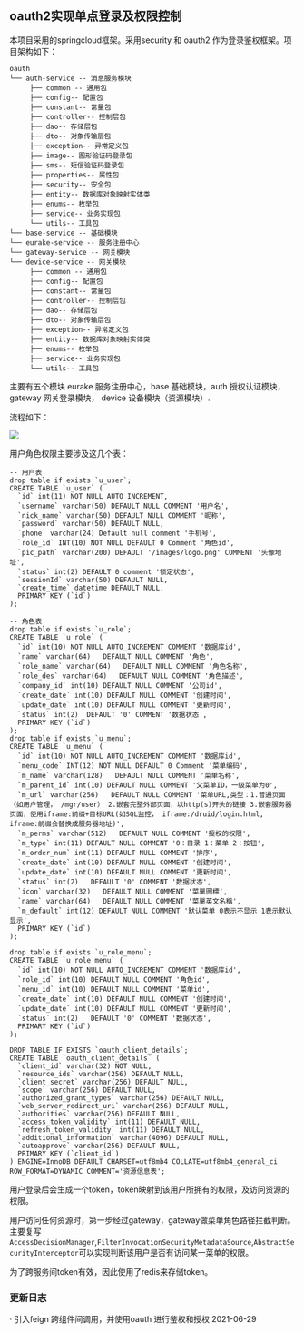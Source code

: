 ## oauth2实现单点登录及权限控制 ##

本项目采用的springcloud框架。采用security 和 oauth2 作为登录鉴权框架。项目架构如下：

	oauth
	└── auth-service -- 消息服务模块 
	     ├── common -- 通用包
	     ├── config-- 配置包
	     ├── constant-- 常量包  
	     ├── controller-- 控制层包 
	     ├── dao-- 存储层包 
	     ├── dto-- 对象传输层包
		 ├── exception-- 异常定义包
		 ├── image-- 图形验证码登录包
		 ├── sms-- 短信验证码登录包
		 ├── properties-- 属性包
		 ├── security-- 安全包
	     ├── entity-- 数据库对象映射实体类
	     ├── enums-- 枚举包  
	     ├── service-- 业务实现包
	     └── utils-- 工具包
	└── base-service -- 基础模块
	└── eurake-service -- 服务注册中心
	└── gateway-service -- 网关模块
	└── device-service -- 网关模块
	     ├── common -- 通用包
	     ├── config-- 配置包
	     ├── constant-- 常量包  
	     ├── controller-- 控制层包 
	     ├── dao-- 存储层包 
	     ├── dto-- 对象传输层包
		 ├── exception-- 异常定义包
	     ├── entity-- 数据库对象映射实体类
	     ├── enums-- 枚举包  
	     ├── service-- 业务实现包
	     └── utils-- 工具包  

主要有五个模块 eurake 服务注册中心，base 基础模块，auth 授权认证模块， gateway 网关登录模块， device 设备模块（资源模块）.

流程如下：

![](http://qiniu.lijiaxi.com.cn/login1.png) 

用户角色权限主要涉及这几个表：
	
	-- 用户表
	drop table if exists `u_user`;
	CREATE TABLE `u_user` (
	  `id` int(11) NOT NULL AUTO_INCREMENT,
	  `username` varchar(50) DEFAULT NULL COMMENT '用户名',
	  `nick_name` varchar(50) DEFAULT NULL COMMENT '昵称',
	  `password` varchar(50) DEFAULT NULL,
	  `phone` varchar(24) Default null comment '手机号',
	  `role_id` INT(10) NOT NULL DEFAULT 0 Comment '角色id',
	  `pic_path` varchar(200) DEFAULT '/images/logo.png' COMMENT '头像地址',
	  `status` int(2) DEFAULT 0 comment '锁定状态',
	  `sessionId` varchar(50) DEFAULT NULL,
	  `create_time` datetime DEFAULT NULL,
	  PRIMARY KEY (`id`)
	);

	-- 角色表
	drop table if exists `u_role`;
	CREATE TABLE `u_role` (
	  `id` int(10) NOT NULL AUTO_INCREMENT COMMENT '数据库id',
	  `name` varchar(64)   DEFAULT NULL COMMENT '角色',
	  `role_name` varchar(64)   DEFAULT NULL COMMENT '角色名称',
	  `role_des` varchar(64)   DEFAULT NULL COMMENT '角色描述',
	  `company_id` int(10) DEFAULT NULL COMMENT '公司id',
	  `create_date` int(10) DEFAULT NULL COMMENT '创建时间',
	  `update_date` int(10) DEFAULT NULL COMMENT '更新时间',
	  `status` int(2)  DEFAULT '0' COMMENT '数据状态',
	  PRIMARY KEY (`id`)
	);
	drop table if exists `u_menu`;
	CREATE TABLE `u_menu` (
	  `id` int(10) NOT NULL AUTO_INCREMENT COMMENT '数据库id',
	  `menu_code` INT(12) NOT NULL DEFAULT 0 Comment '菜单编码',
	  `m_name` varchar(128)   DEFAULT NULL COMMENT '菜单名称',
	  `m_parent_id` int(10) DEFAULT NULL COMMENT '父菜单ID，一级菜单为0',
	  `m_url` varchar(256)   DEFAULT NULL COMMENT '菜单URL,类型：1.普通页面（如用户管理， /mgr/user） 2.嵌套完整外部页面，以http(s)开头的链接 3.嵌套服务器页面，使用iframe:前缀+目标URL(如SQL监控， iframe:/druid/login.html, iframe:前缀会替换成服务器地址)',
	  `m_perms` varchar(512)   DEFAULT NULL COMMENT '授权的权限',
	  `m_type` int(11) DEFAULT NULL COMMENT '0：目录 1：菜单 2：按钮',
	  `m_order_num` int(11) DEFAULT NULL COMMENT '排序',
	  `create_date` int(10) DEFAULT NULL COMMENT '创建时间',
	  `update_date` int(10) DEFAULT NULL COMMENT '更新时间',
	  `status` int(2)   DEFAULT '0' COMMENT '数据状态',
	  `icon` varchar(32)   DEFAULT NULL COMMENT '菜單圖標',
	  `name` varchar(64)   DEFAULT NULL COMMENT '菜單英文名稱',
	  `m_default` int(12) DEFAULT NULL COMMENT '默认菜单 0表示不显示 1表示默认显示',
	  PRIMARY KEY (`id`)
	);

	drop table if exists `u_role_menu`;
	CREATE TABLE `u_role_menu` (
	  `id` int(10) NOT NULL AUTO_INCREMENT COMMENT '数据库id',
	  `role_id` int(10) DEFAULT NULL COMMENT '角色id',
	  `menu_id` int(10) DEFAULT NULL COMMENT '菜单id',
	  `create_date` int(10) DEFAULT NULL COMMENT '创建时间',
	  `update_date` int(10) DEFAULT NULL COMMENT '更新时间',
	  `status` int(2)   DEFAULT '0' COMMENT '数据状态',
	  PRIMARY KEY (`id`)
	);

	DROP TABLE IF EXISTS `oauth_client_details`;
	CREATE TABLE `oauth_client_details` (
	  `client_id` varchar(32) NOT NULL,
	  `resource_ids` varchar(256) DEFAULT NULL,
	  `client_secret` varchar(256) DEFAULT NULL,
	  `scope` varchar(256) DEFAULT NULL,
	  `authorized_grant_types` varchar(256) DEFAULT NULL,
	  `web_server_redirect_uri` varchar(256) DEFAULT NULL,
	  `authorities` varchar(256) DEFAULT NULL,
	  `access_token_validity` int(11) DEFAULT NULL,
	  `refresh_token_validity` int(11) DEFAULT NULL,
	  `additional_information` varchar(4096) DEFAULT NULL,
	  `autoapprove` varchar(256) DEFAULT NULL,
	  PRIMARY KEY (`client_id`)
	) ENGINE=InnoDB DEFAULT CHARSET=utf8mb4 COLLATE=utf8mb4_general_ci ROW_FORMAT=DYNAMIC COMMENT='资源信息表';
用户登录后会生成一个token，token映射到该用户所拥有的权限，及访问资源的权限。

用户访问任何资源时，第一步经过gateway，gateway做菜单角色路径拦截判断。主要复写`AccessDecisionManager`,`FilterInvocationSecurityMetadataSource`,`AbstractSecurityInterceptor`可以实现判断该用户是否有访问某一菜单的权限。

为了跨服务间token有效，因此使用了redis来存储token。

### 更新日志 ###
· 引入feign 跨组件间调用，并使用oauth 进行鉴权和授权 2021-06-29  

